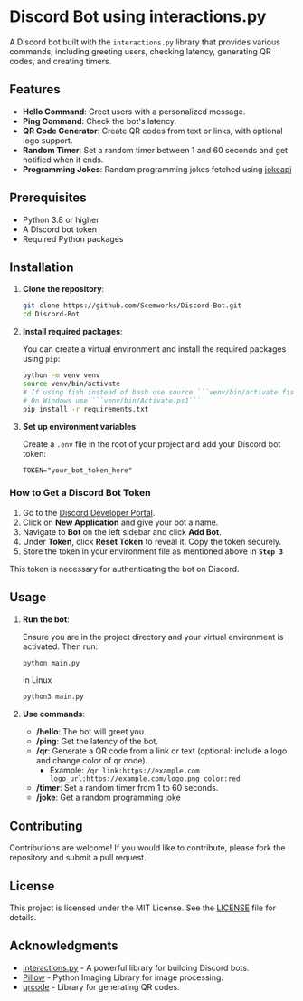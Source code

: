 # Discord Bot using interactions.py

A Discord bot built with the `interactions.py` library that provides various commands, including greeting users, checking latency, generating QR codes, and creating timers.

## Features

- **Hello Command**: Greet users with a personalized message.
- **Ping Command**: Check the bot's latency.
- **QR Code Generator**: Create QR codes from text or links, with optional logo support.
- **Random Timer**: Set a random timer between 1 and 60 seconds and get notified when it ends.
- **Programming Jokes**: Random programming jokes fetched using [jokeapi](https://sv443.net/jokeapi/v2/)

## Prerequisites

- Python 3.8 or higher
- A Discord bot token
- Required Python packages

## Installation

1. **Clone the repository**:

   ```bash
   git clone https://github.com/Scemworks/Discord-Bot.git
   cd Discord-Bot
   ```

2. **Install required packages**:

   You can create a virtual environment and install the required packages using `pip`:

   ```bash
   python -m venv venv
   source venv/bin/activate
   # If using fish instead of bash use source ```venv/bin/activate.fish```
   # On Windows use ```venv/bin/Activate.ps1```
   pip install -r requirements.txt
   ```
   
3. **Set up environment variables**:

   Create a `.env` file in the root of your project and add your Discord bot token:

   ```plaintext
   TOKEN="your_bot_token_here"
   ```


### How to Get a Discord Bot Token

1. Go to the [Discord Developer Portal](https://discord.com/developers/applications).
2. Click on **New Application** and give your bot a name.
3. Navigate to **Bot** on the left sidebar and click **Add Bot**.
4. Under **Token**, click **Reset Token** to reveal it. Copy the token securely.
5. Store the token in your environment file as mentioned above in **`Step 3`**

This token is necessary for authenticating the bot on Discord.

## Usage

1. **Run the bot**:

   Ensure you are in the project directory and your virtual environment is activated. Then run:

   ```bash
   python main.py
   ```
   in Linux
   ```bash
   python3 main.py
   ```

3. **Use commands**:

   - **/hello**: The bot will greet you.
   - **/ping**: Get the latency of the bot.
   - **/qr**: Generate a QR code from a link or text (optional: include a logo and change color of qr code).
     - Example: `/qr link:https://example.com logo_url:https://example.com/logo.png color:red`
   - **/timer**: Set a random timer from 1 to 60 seconds.
   - **/joke**: Get a random programming joke 
## Contributing

Contributions are welcome! If you would like to contribute, please fork the repository and submit a pull request.

## License

This project is licensed under the MIT License. See the [LICENSE](LICENSE) file for details.

## Acknowledgments

- [interactions.py](https://github.com/interactions-py/interactions.py) - A powerful library for building Discord bots.
- [Pillow](https://python-pillow.org/) - Python Imaging Library for image processing.
- [qrcode](https://pypi.org/project/qrcode/) - Library for generating QR codes.
